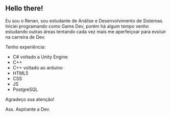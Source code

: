 ## Hello there! 
Eu sou o Renan, sou estudante de Análise e Desenvolvimento de Sistemas. Iniciei programando como Game Dev, porém há algum tempo venho estudando outras áreas tentando cada vez mais me aperfeiçoar para evoluir na carreira de Dev. 

Tenho experiência:

- C# voltado a Unity Engine
- C++
- C++ voltado ao arduino
- HTML5
- CSS
- JS
- PostgreSQL

Agradeço sua atenção!

Ass. Aspirante a Dev.

